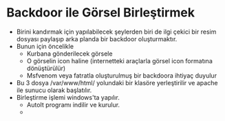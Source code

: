 # Backdoor ile Görsel Birleştirmek
- Birini kandırmak için yapılabilecek şeylerden biri de ilgi çekici bir resim dosyası paylaşıp arka planda bir backdoor oluşturmaktır.
- Bunun için öncelikle 
	- Kurbana gönderilecek görsele
	- O görselin icon haline (internetteki araçlarla görsel icon formatına dönüştürülür)
	- Msfvenom veya fatratla oluşturulmuş bir backdoora ihtiyaç duyulur
- Bu 3 dosya /var/www/html/ yolundaki bir klasöre yerleştirilir ve apache ile sunucu olarak başlatılır.
- Birleştirme işlemi windows'ta yapılır.
	- AutoIt programı indilir ve kurulur.
	- 